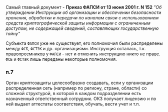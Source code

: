 
Самый главный документ - **Приказ ФАПСИ от 13 июня 2001 г. N 152** *"Об утверждении Инструкции об организации и обеспечении безопасности хранения, обработки и передачи по каналам связи с использованием средств криптографической защиты информации с ограниченным доступом, не содержащей сведений, составляющих государственную тайну"*

Субъекта `ФАПСИ` уже не существует, его полномочия были распределены между `ФСБ`, `ФСТЭК` и др. организациями. Инструкция осталась, т.к. правопреемников у `ФАПСИ` - нет и отменить инструкцию никто не праве. `ФСБ` и `ФСТЭК` лишь переданы некоторые полномочия.

### п.7

Орган криптозащиты целесообразно создавать, если у организации распределенная сеть (например по региону, стране, области) со сложной структурой, в которой в каждом подразделении есть назначенный ответственный сотрудник. ОКЗ получает лицензию и по ней выдает аттестаты соответствия, обучать, вести учет и т.п.